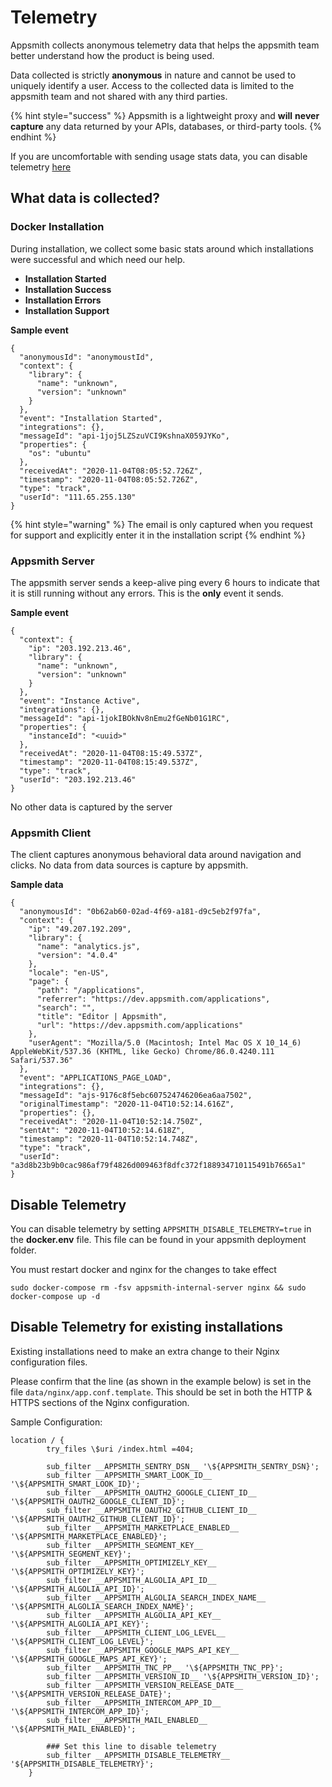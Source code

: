 # Telemetry

Appsmith collects anonymous telemetry data that helps the appsmith team better understand how the product is being used.

Data collected is strictly **anonymous** in nature and cannot be used to uniquely identify a user. Access to the collected data is limited to the appsmith team and not shared with any third parties.

{% hint style="success" %}
Appsmith is a lightweight proxy and **will** **never capture** any data returned by your APIs, databases, or third-party tools. 
{% endhint %}

If you are uncomfortable with sending usage stats data, you can disable telemetry [here](telemetry.md#disable-telemetry)

## What data is collected?

### Docker Installation

During installation, we collect some basic stats around which installations were successful and which need our help.

* **Installation Started**
* **Installation Success**
* **Installation Errors**
* **Installation Support**

**Sample event**

```text
{
  "anonymousId": "anonymoustId",
  "context": {
    "library": {
      "name": "unknown",
      "version": "unknown"
    }
  },
  "event": "Installation Started",
  "integrations": {},
  "messageId": "api-1joj5LZSzuVCI9KshnaX059JYKo",
  "properties": {
    "os": "ubuntu"
  },
  "receivedAt": "2020-11-04T08:05:52.726Z",
  "timestamp": "2020-11-04T08:05:52.726Z",
  "type": "track",
  "userId": "111.65.255.130"
}
```

{% hint style="warning" %}
The email is only captured when you request for support and explicitly enter it in the installation script
{% endhint %}

### Appsmith Server

The appsmith server sends a keep-alive ping every 6 hours to indicate that it is still running without any errors. This is the **only** event it sends.

**Sample event**

```text
{
  "context": {
    "ip": "203.192.213.46",
    "library": {
      "name": "unknown",
      "version": "unknown"
    }
  },
  "event": "Instance Active",
  "integrations": {},
  "messageId": "api-1jokIBOkNv8nEmu2fGeNb01G1RC",
  "properties": {
    "instanceId": "<uuid>"
  },
  "receivedAt": "2020-11-04T08:15:49.537Z",
  "timestamp": "2020-11-04T08:15:49.537Z",
  "type": "track",
  "userId": "203.192.213.46"
}
```

No other data is captured by the server 

### Appsmith Client

The client captures anonymous behavioral data around navigation and clicks. No data from data sources is capture by appsmith.

**Sample data**

```text
{
  "anonymousId": "0b62ab60-02ad-4f69-a181-d9c5eb2f97fa",
  "context": {
    "ip": "49.207.192.209",
    "library": {
      "name": "analytics.js",
      "version": "4.0.4"
    },
    "locale": "en-US",
    "page": {
      "path": "/applications",
      "referrer": "https://dev.appsmith.com/applications",
      "search": "",
      "title": "Editor | Appsmith",
      "url": "https://dev.appsmith.com/applications"
    },
    "userAgent": "Mozilla/5.0 (Macintosh; Intel Mac OS X 10_14_6) AppleWebKit/537.36 (KHTML, like Gecko) Chrome/86.0.4240.111 Safari/537.36"
  },
  "event": "APPLICATIONS_PAGE_LOAD",
  "integrations": {},
  "messageId": "ajs-9176c8f5ebc607524746206ea6aa7502",
  "originalTimestamp": "2020-11-04T10:52:14.616Z",
  "properties": {},
  "receivedAt": "2020-11-04T10:52:14.750Z",
  "sentAt": "2020-11-04T10:52:14.618Z",
  "timestamp": "2020-11-04T10:52:14.748Z",
  "type": "track",
  "userId": "a3d8b23b9b0cac986af79f4826d009463f8dfc372f188934710115491b7665a1"
}
```

## Disable Telemetry

You can disable telemetry by setting `APPSMITH_DISABLE_TELEMETRY=true` in the **docker.env** file. This file can be found in your appsmith deployment folder. 

You must restart docker and nginx for the changes to take effect

```text
sudo docker-compose rm -fsv appsmith-internal-server nginx && sudo docker-compose up -d
```

## Disable Telemetry for existing installations

Existing installations need to make an extra change to their Nginx configuration files. 

Please confirm that the line (as shown in the example below) is set in the file `data/nginx/app.conf.template`. This should be set in both the HTTP & HTTPS sections of the Nginx configuration.

Sample Configuration:
```
location / {
        try_files \$uri /index.html =404;

        sub_filter __APPSMITH_SENTRY_DSN__ '\${APPSMITH_SENTRY_DSN}';
        sub_filter __APPSMITH_SMART_LOOK_ID__ '\${APPSMITH_SMART_LOOK_ID}';
        sub_filter __APPSMITH_OAUTH2_GOOGLE_CLIENT_ID__ '\${APPSMITH_OAUTH2_GOOGLE_CLIENT_ID}';
        sub_filter __APPSMITH_OAUTH2_GITHUB_CLIENT_ID__ '\${APPSMITH_OAUTH2_GITHUB_CLIENT_ID}';
        sub_filter __APPSMITH_MARKETPLACE_ENABLED__ '\${APPSMITH_MARKETPLACE_ENABLED}';
        sub_filter __APPSMITH_SEGMENT_KEY__ '\${APPSMITH_SEGMENT_KEY}';
        sub_filter __APPSMITH_OPTIMIZELY_KEY__ '\${APPSMITH_OPTIMIZELY_KEY}';
        sub_filter __APPSMITH_ALGOLIA_API_ID__ '\${APPSMITH_ALGOLIA_API_ID}';
        sub_filter __APPSMITH_ALGOLIA_SEARCH_INDEX_NAME__ '\${APPSMITH_ALGOLIA_SEARCH_INDEX_NAME}';
        sub_filter __APPSMITH_ALGOLIA_API_KEY__ '\${APPSMITH_ALGOLIA_API_KEY}';
        sub_filter __APPSMITH_CLIENT_LOG_LEVEL__ '\${APPSMITH_CLIENT_LOG_LEVEL}';
        sub_filter __APPSMITH_GOOGLE_MAPS_API_KEY__ '\${APPSMITH_GOOGLE_MAPS_API_KEY}';
        sub_filter __APPSMITH_TNC_PP__ '\${APPSMITH_TNC_PP}';
        sub_filter __APPSMITH_VERSION_ID__ '\${APPSMITH_VERSION_ID}';
        sub_filter __APPSMITH_VERSION_RELEASE_DATE__ '\${APPSMITH_VERSION_RELEASE_DATE}';
        sub_filter __APPSMITH_INTERCOM_APP_ID__ '\${APPSMITH_INTERCOM_APP_ID}';
        sub_filter __APPSMITH_MAIL_ENABLED__ '\${APPSMITH_MAIL_ENABLED}';

        ### Set this line to disable telemetry
        sub_filter __APPSMITH_DISABLE_TELEMETRY__ '${APPSMITH_DISABLE_TELEMETRY}';
    }
```

